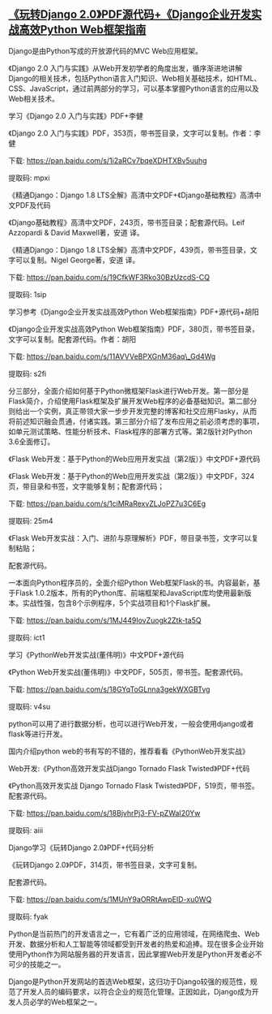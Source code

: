## [《玩转Django 2.0》PDF源代码+《Django企业开发实战高效Python Web框架指南](https://ai-nlp-book.lofter.com/post/312661e1_1c7718a7d)

Django是由Python写成的开放源代码的MVC Web应用框架。

《Django 2.0 入门与实践》从Web开发初学者的角度出发，循序渐进地讲解Django的相关技术，包括Python语言入门知识、Web相关基础技术，如HTML、CSS、JavaScript，通过前两部分的学习，可以基本掌握Python语言的应用以及Web相关技术。

学习《Django 2.0 入门与实践》PDF+李健

《Django 2.0 入门与实践》PDF，353页，带书签目录，文字可以复制。作者：李健

下载: https://pan.baidu.com/s/1i2aRCv7bqeXDHTXBv5uuhg

提取码: mpxi

《精通Django：Django 1.8 LTS全解》高清中文PDF+《Django基础教程》高清中文PDF及代码

《Django基础教程》高清中文PDF，243页，带书签目录；配套源代码。Leif Azzopardi & David Maxwell著，安道 译。

《精通Django：Django 1.8 LTS全解》高清中文PDF，439页，带书签目录，文字可以复制。Nigel George著，安道 译。

下载: https://pan.baidu.com/s/19CfkWF3Rko30BzUzcdS-CQ

提取码: 1sip

学习参考《Django企业开发实战高效Python Web框架指南》PDF+源代码+胡阳

《Django企业开发实战高效Python Web框架指南》PDF，380页，带书签目录，文字可以复制。配套源代码。作者：胡阳

下载: https://pan.baidu.com/s/11AVVVeBPXGnM36aq\_Gd4Wg

提取码: s2fi

分三部分，全面介绍如何基于Python微框架Flask进行Web开发。第一部分是Flask简介，介绍使用Flask框架及扩展开发Web程序的必备基础知识。第二部分则给出一个实例，真正带领大家一步步开发完整的博客和社交应用Flasky，从而将前述知识融会贯通，付诸实践。第三部分介绍了发布应用之前必须考虑的事项，如单元测试策略、性能分析技术、Flask程序的部署方式等。第2版针对Python 3.6全面修订。

《Flask Web开发：基于Python的Web应用开发实战（第2版）》中文PDF+源代码

《Flask Web开发：基于Python的Web应用开发实战（第2版）》中文PDF，324页，带目录和书签，文字能够复制；配套源代码；

下载: https://pan.baidu.com/s/1ciMRaRexvZLJoPZ7u3C6Eg

提取码: 25m4

《Flask Web开发实战：入门、进阶与原理解析》PDF，带目录书签，文字可以复制粘贴；

配套源代码。

一本面向Python程序员的，全面介绍Python Web框架Flask的书。内容最新，基于Flask 1.0.2版本，所有的Python库、前端框架和JavaScript库均使用最新版本。实战性强，包含8个示例程序，5个实战项目和1个Flask扩展。

下载: https://pan.baidu.com/s/1MJ449IovZuogk2Ztk-ta5Q

提取码: ict1

学习《PythonWeb开发实战(董伟明)》中文PDF+源代码

《Python Web开发实战(董伟明)》中文PDF，505页，带书签。配套源代码。

下载: https://pan.baidu.com/s/18GYqToGLnna3gekWXGBTvg

提取码: v4su

python可以用了进行数据分析，也可以进行Web开发，一般会使用django或者flask等进行开发。

国内介绍python web的书有写的不错的，推荐看看《PythonWeb开发实战》

Web开发:《Python高效开发实战Django Tornado Flask Twisted》PDF+代码

《Python高效开发实战 Django Tornado Flask Twisted》PDF，519页，带书签。配套源代码。

下载: https://pan.baidu.com/s/18BjvhrPj3-FV-pZWaI20Yw

提取码: aiii

Django学习《玩转Django 2.0》PDF+代码分析

《玩转Django 2.0》PDF，314页，带书签目录，文字可复制。

配套源代码。

下载: https://pan.baidu.com/s/1MUnY9aORRtAwpEID-xu0WQ

提取码: fyak

Python是当前热门的开发语言之一，它有着广泛的应用领域，在网络爬虫、Web开发、数据分析和人工智能等领域都受到开发者的热爱和追捧。现在很多企业开始使用Python作为网站服务器的开发语言，因此掌握Web开发是Python开发者必不可少的技能之一。

Django是Python开发网站的首选Web框架，这归功于Django较强的规范性，规范了开发人员的编码要求，以符合企业的规范化管理。正因如此，Django成为开发人员必学的Web框架之一。